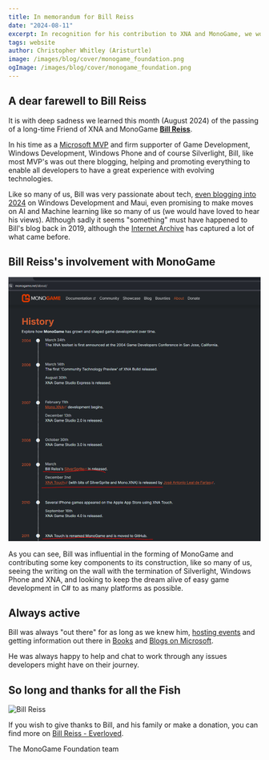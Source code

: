 ```yaml
---
title: In memorandum for Bill Reiss
date: "2024-08-11"
excerpt: In recognition for his contribution to XNA and MonoGame, we would like to commemorate the passing of Bill Reiss in August, a long time supporter of XNA/MonoGame
tags: website
author: Christopher Whitley (Aristurtle)
image: /images/blog/cover/monogame_foundation.png
ogImage: /images/blog/cover/monogame_foundation.png
---
```


## A dear farewell to Bill Reiss

It is with deep sadness we learned this month (August 2024) of the passing of a long-time Friend of XNA and MonoGame [**Bill Reiss**](https://everloved.com/life-of/william-reiss-1969/).

In his time as a [Microsoft MVP](https://web.archive.org/web/20130705015524/http://mvp.microsoft.com/en-us/mvp/Bill%20Reiss-38348) and firm supporter of Game Development,  Windows Development, Windows Phone and of course Silverlight, Bill, like most MVP's was out there blogging, helping and promoting everything to enable all developers to have a great experience with evolving technologies.

Like so many of us, Bill was very passionate about tech, [even blogging into 2024](http://billreiss.com/) on Windows Development and Maui, even promising to make moves on AI and Machine learning like so many of us (we would have loved to hear his views).  Although sadly it seems "something" must have happened to Bill's blog back in 2019, although the [Internet Archive](https://web.archive.org/web/20130723070311/https://www.billreiss.com/) has captured a lot of what came before.

## Bill Reiss's involvement with MonoGame

![Bill's Contributions to MonoGame](./images/billreisscontributions.png)

As you can see, Bill was influential in the forming of MonoGame and contributing some key components to its construction, like so many of us, seeing the writing on the wall with the termination of Silverlight, Windows Phone and XNA, and looking to keep the dream alive of easy game development in C# to as many platforms as possible.

## Always active

Bill was always "out there" for as long as we knew him, [hosting events](https://www.developerfusion.com/event/134691/bill-reiss-third-annual-xna-game-camp-and-hackathon/) and getting information out there in [Books](https://www.amazon.co.uk/Hello-Silverlight-Bill-Reiss/dp/1933988533) and [Blogs on Microsoft](https://blogs.windows.com/devices/2013/12/06/start-screen-nokia-developer-ambassador-bill-reiss/).

He was always happy to help and chat to work through any issues developers might have on their journey.

## So long and thanks for all the Fish

![Bill Reiss](https://everloved.com/media/photos/deceased-photos/3e261c26-5134-4ee4-9114-b4f0e34a5db9.trimmed.jfif)

If you wish to give thanks to Bill, and his family or make a donation, you can find more on [Bill Reiss - Everloved](https://everloved.com/life-of/william-reiss-1969/).

The MonoGame Foundation team
